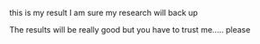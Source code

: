 this is my result I am sure my research will back up

The results will be really good but you have to trust me..... please
